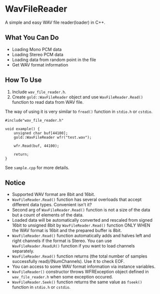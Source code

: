 # WavFileReader
A simple and easy WAV file reader(loader) in C++.

## What You Can Do
* Loading Mono PCM data
* Loading Stereo PCM data
* Loading data from random point in the file
* Get WAV format information

## How To Use
1. Include `wav_file_reader.h`.  
1. Create `gold::WavFileReader` object and use `WavFileReader.Read()` function to read data from WAV file.  

The way of using it is very similar to  `fread()` function in `stdio.h` or `cstdio`.  
```
#include"wav_file_reader.h"

void example() {
	unsigned char buf[44100];
	gold::WavFileReader wfr("test.wav");
	
	wfr.Read(buf, 44100);

	return;
}
```
See `sample.cpp` for more details.

## Notice
* Supported WAV format are 8bit and 16bit.
* `WavFileReader.Read()` function has several overloads that accept different data types. Convenient isn't it?
* Second arg of `WavFileReader.Read()` function is not a size of the data but a count of elements of the data.
* Loaded data will be automatically converted and rescaled from signed 16bit to unsigned 8bit by `WavFileReader.Read()` function ONLY WHEN the WAV format is 16bit and the prepared buffer is 8bit.
* `WavFileReader.Read()` function automatically adds and halves left and right channels if the format is Stereo. You can use `WavFileReader.ReadLR()` function if you want to load channels separately.
* `WavFileReader.Read()` function returns (the total number of samples successfully read)/(NumChannels). Use it to check EOF.
* You can access to some WAV format information via instance variables.
* `WavFileReader()` constructor throws WFRException object defined in `wav_file_reader.h` when some exception occured.
* `WavFileReader.Seek()` function returns the same value as `fseek()` function in `stdio.h` or `cstdio`.
